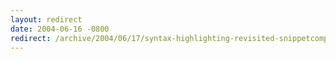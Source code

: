 ```yaml
---
layout: redirect
date: 2004-06-16 -0800
redirect: /archive/2004/06/17/syntax-highlighting-revisited-snippetcompiler.aspx/
---
```

